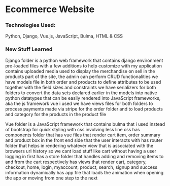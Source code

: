 # Ecommerce Website

<h3>Technologies Used: </h3>
<p>Python, Django, Vue.js, JavaScript, Bulma, HTML & CSS</p>

<h3>New Stuff Learned</h3>
<p></p>
<p>Django folder is a python web framework that
contains django environment pre-loaded files with a few additions to help customize with my application
contains uploaded media used to display the merchandise on sell
in the products part of the site, the admin can perform CRUD functionalities
we have models file in both order and products to define attributes to be used together with the field sizes and constraints
we have serializers for both folders to convert the data sets declared earlier in the models into native python datatypes that can be easily rendered into JavaScript frameworks, aka the js framework vue i used
we have views files for both folders to process payments made via stripe for the order folder and to load products and category for the products in the product file</p>
<p>Vue folder is a JavaScript framework that
contains bulma that i used instead of bootstrap for quick styling with css involving less line css
has components folder that has vue files that render cart item, order summary and product box in the front end side that the user interacts with
has router folder that helps in rendering whatever view that is associated with the browsers url history so we cant load stuff like cart without having a user logging in first
has a store folder that handles adding and removing items to and from the cart respectively
has views that render cart, category, checkout, home, login, myaccount, product, search, signup and success information dynamically
has app file that loads the animation when opening the app or moving from one step to the next</p>

